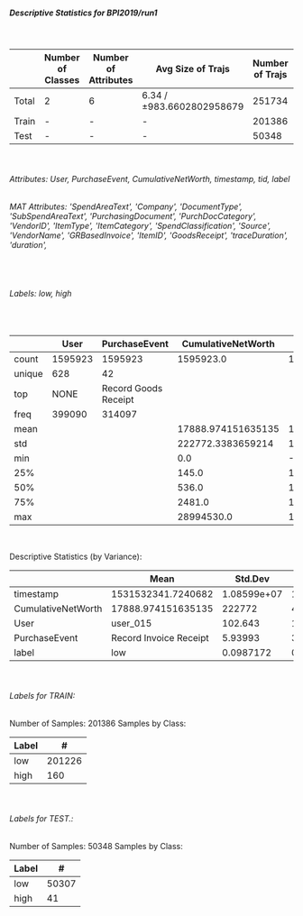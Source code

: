 ##### Descriptive Statistics for BPI2019/run1

&nbsp;

|       |   Number of Classes |   Number of Attributes |         Avg Size of Trajs |   Number of Trajs | Hold-out   |   Number of Points |   Longest Size |   Shortest Size |
|-------|---------------------|------------------------|---------------------------|-------------------|------------|--------------------|----------------|-----------------|
| Total | 2                   | 6                      | 6.34 / ±983.6602802958679 | 251734            | 100%       |            1595923 |            990 |               1 |
| Train | -                   | -                      | -                         | 201386            | 80.00%     |            1276896 |            990 |               1 |
| Test  | -                   | -                      | -                         | 50348             | 20.00%     |             319027 |            833 |               1 |

&nbsp;

###### Attributes: User, PurchaseEvent, CumulativeNetWorth, timestamp, tid, label

###### MAT Attributes: 'SpendAreaText', 'Company',  'DocumentType',  'SubSpendAreaText',  'PurchasingDocument',  'PurchDocCategory',  'VendorID',  'ItemType',  'ItemCategory',  'SpendClassification',  'Source',  'VendorName',  'GRBasedInvoice',  'ItemID',  'GoodsReceipt',  'traceDuration',  'duration',

&nbsp;


###### Labels: low, high

&nbsp;

|        | User    | PurchaseEvent        | CumulativeNetWorth   | timestamp          | label   |
|--------|---------|----------------------|----------------------|--------------------|---------|
| count  | 1595923 | 1595923              | 1595923.0            | 1595923.0          | 1595923 |
| unique | 628     | 42                   |                      |                    | 2       |
| top    | NONE    | Record Goods Receipt |                      |                    | low     |
| freq   | 399090  | 314097               |                      |                    | 1580216 |
| mean   |         |                      | 17888.974151635135   | 1531532341.7240682 |         |
| std    |         |                      | 222772.3383659214    | 10859949.33021026  |         |
| min    |         |                      | 0.0                  | -692067660.0       |         |
| 25%    |         |                      | 145.0                | 1524175140.0       |         |
| 50%    |         |                      | 536.0                | 1531473420.0       |         |
| 75%    |         |                      | 2481.0               | 1538982120.0       |         |
| max    |         |                      | 28994530.0           | 1586469540.0       |         |

&nbsp;

Descriptive Statistics (by Variance): 


|                    | Mean                   |          Std.Dev |        Variance |
|--------------------|------------------------|------------------|-----------------|
| timestamp          | 1531532341.7240682     |      1.08599e+07 |     1.17938e+14 |
| CumulativeNetWorth | 17888.974151635135     | 222772           |     4.96275e+10 |
| User               | user_015               |    102.643       | 10535.7         |
| PurchaseEvent      | Record Invoice Receipt |      5.93993     |    35.2828      |
| label              | low                    |      0.0987172   |     0.00974509  |

&nbsp;

###### Labels for TRAIN:


Number of Samples: 201386
Samples by Class:

| Label   |      # |
|---------|--------|
| low     | 201226 |
| high    |    160 |

&nbsp;

###### Labels for TEST.:


Number of Samples: 50348
Samples by Class:

| Label   |     # |
|---------|-------|
| low     | 50307 |
| high    |    41 |
